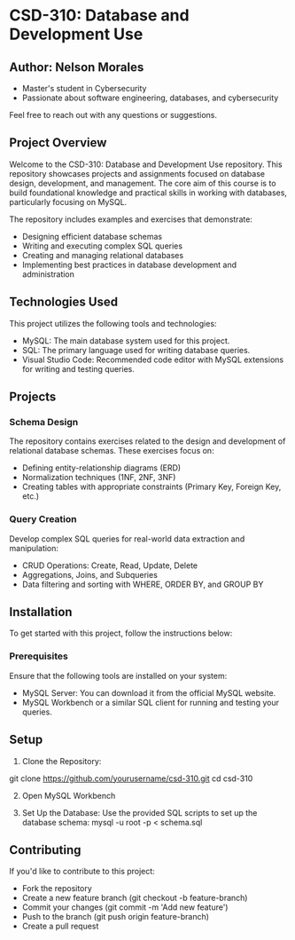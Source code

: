 # CSD-310: Database and Development Use
## Author: Nelson Morales
- Master's student in Cybersecurity
- Passionate about software engineering, databases, and cybersecurity
  
Feel free to reach out with any questions or suggestions.

## Project Overview
Welcome to the CSD-310: Database and Development Use repository. This repository showcases projects and assignments focused on database design, development, and management. The core aim of this course is to build foundational knowledge and practical skills in working with databases, particularly focusing on MySQL.

The repository includes examples and exercises that demonstrate:

- Designing efficient database schemas
- Writing and executing complex SQL queries
- Creating and managing relational databases
- Implementing best practices in database development and administration

## Technologies Used
This project utilizes the following tools and technologies:

- MySQL: The main database system used for this project.
- SQL: The primary language used for writing database queries.
- Visual Studio Code: Recommended code editor with MySQL extensions for     writing and testing queries.

 ## Projects
### Schema Design
The repository contains exercises related to the design and development of relational database schemas. These exercises focus on:

- Defining entity-relationship diagrams (ERD)
- Normalization techniques (1NF, 2NF, 3NF)
- Creating tables with appropriate constraints (Primary Key, Foreign Key, etc.)

### Query Creation
Develop complex SQL queries for real-world data extraction and manipulation:

- CRUD Operations: Create, Read, Update, Delete
- Aggregations, Joins, and Subqueries
- Data filtering and sorting with WHERE, ORDER BY, and GROUP BY

## Installation
To get started with this project, follow the instructions below:

### Prerequisites
Ensure that the following tools are installed on your system:

- MySQL Server: You can download it from the official MySQL website.
- MySQL Workbench or a similar SQL client for running and testing your queries.

## Setup
1. Clone the Repository:

git clone https://github.com/yourusername/csd-310.git
cd csd-310

2. Open MySQL Workbench
   
3. Set Up the Database: Use the provided SQL scripts to set up the database schema:    mysql -u root -p < schema.sql

## Contributing
If you'd like to contribute to this project:

- Fork the repository
- Create a new feature branch (git checkout -b feature-branch)
- Commit your changes (git commit -m 'Add new feature')
- Push to the branch (git push origin feature-branch)
- Create a pull request
